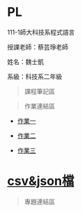 # PL

111-1師大科技系程式語言

授課老師：蔡芸琤老師

姓名：魏士凱

系級：科技系二年級

>課程筆記區

>作業連結區

+ [作業一](https://github.com/ShihKaiWei/PL/blob/main/HW1/HW1.ipynb)

+ [作業二](https://github.com/ShihKaiWei/PL/blob/main/HW2/HW2.ipynb)

+ [作業三](https://github.com/ShihKaiWei/PL/blob/main/HW3/HW3.ipynb)
# [csv&json檔]()

>專題連結區
